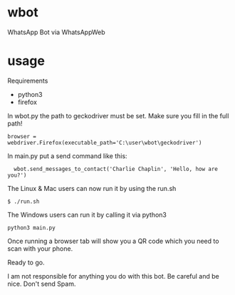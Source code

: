 # wbot
WhatsApp Bot via WhatsAppWeb

# usage

Requirements

- python3
- firefox

In wbot.py the path to geckodriver must be set. Make sure you fill in the full path!

```
browser = webdriver.Firefox(executable_path='C:\user\wbot\geckodriver')
```

In main.py put a send command like this:

```
  wbot.send_messages_to_contact('Charlie Chaplin', 'Hello, how are you?')
```


The Linux & Mac users can now run it by using the run.sh
```
$ ./run.sh
```



The Windows users can run it by calling it via python3
```
python3 main.py
```

Once running a browser tab will show you a QR code which you need to scan with your phone.

Ready to go.

I am not responsible for anything you do with this bot. Be careful and be nice. Don't send Spam.


